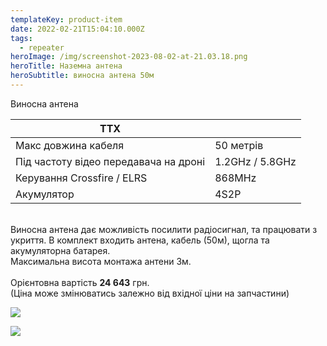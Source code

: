 ```yaml
---
templateKey: product-item
date: 2022-02-21T15:04:10.000Z
tags:
  - repeater
heroImage: /img/screenshot-2023-08-02-at-21.03.18.png
heroTitle: Наземна антена
heroSubtitle: виносна антена 50м
---
```

Виносна антена

| ТТХ                                   |                 |
| ------------------------------------- | --------------- |
| Макс довжина кабеля                   | 50 метрів       |
| Під частоту відео передавача на дроні | 1.2GHz / 5.8GHz |
| Керування Crossfire / ELRS            | 8﻿68MHz         |
| Акумулятор                            | 4S2P            |

\
Виносна антена дає можливість посилити радіосигнал, та працювати з укриття. В комплект входить антена, кабель (50м), щогла та акумуляторна батарея.  \
Максимальна висота монтажа антени 3м.\
\
Орієнтовна вартість **24 643** грн. \
(Ціна може змінюватись залежно від вхідної ціни на запчастини)

![](/img/photo_2023-07-31-17.16.31.jpeg)

![](/img/screenshot-2023-09-17-at-20.59.41.png)